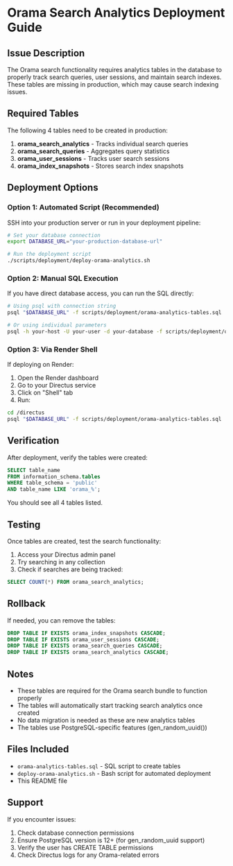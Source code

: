 # Orama Search Analytics Deployment Guide

## Issue Description

The Orama search functionality requires analytics tables in the database to properly track search queries, user sessions, and maintain search indexes. These tables are missing in production, which may cause search indexing issues.

## Required Tables

The following 4 tables need to be created in production:

1. **orama_search_analytics** - Tracks individual search queries
2. **orama_search_queries** - Aggregates query statistics  
3. **orama_user_sessions** - Tracks user search sessions
4. **orama_index_snapshots** - Stores search index snapshots

## Deployment Options

### Option 1: Automated Script (Recommended)

SSH into your production server or run in your deployment pipeline:

```bash
# Set your database connection
export DATABASE_URL="your-production-database-url"

# Run the deployment script
./scripts/deployment/deploy-orama-analytics.sh
```

### Option 2: Manual SQL Execution

If you have direct database access, you can run the SQL directly:

```bash
# Using psql with connection string
psql "$DATABASE_URL" -f scripts/deployment/orama-analytics-tables.sql

# Or using individual parameters
psql -h your-host -U your-user -d your-database -f scripts/deployment/orama-analytics-tables.sql
```

### Option 3: Via Render Shell

If deploying on Render:

1. Open the Render dashboard
2. Go to your Directus service
3. Click on "Shell" tab
4. Run:
```bash
cd /directus
psql "$DATABASE_URL" -f scripts/deployment/orama-analytics-tables.sql
```

## Verification

After deployment, verify the tables were created:

```sql
SELECT table_name 
FROM information_schema.tables 
WHERE table_schema = 'public' 
AND table_name LIKE 'orama_%';
```

You should see all 4 tables listed.

## Testing

Once tables are created, test the search functionality:

1. Access your Directus admin panel
2. Try searching in any collection
3. Check if searches are being tracked:

```sql
SELECT COUNT(*) FROM orama_search_analytics;
```

## Rollback

If needed, you can remove the tables:

```sql
DROP TABLE IF EXISTS orama_index_snapshots CASCADE;
DROP TABLE IF EXISTS orama_user_sessions CASCADE;
DROP TABLE IF EXISTS orama_search_queries CASCADE;
DROP TABLE IF EXISTS orama_search_analytics CASCADE;
```

## Notes

- These tables are required for the Orama search bundle to function properly
- The tables will automatically start tracking search analytics once created
- No data migration is needed as these are new analytics tables
- The tables use PostgreSQL-specific features (gen_random_uuid())

## Files Included

- `orama-analytics-tables.sql` - SQL script to create tables
- `deploy-orama-analytics.sh` - Bash script for automated deployment
- This README file

## Support

If you encounter issues:
1. Check database connection permissions
2. Ensure PostgreSQL version is 12+ (for gen_random_uuid support)
3. Verify the user has CREATE TABLE permissions
4. Check Directus logs for any Orama-related errors